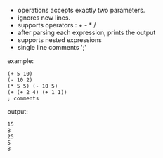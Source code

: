 * operations accepts exactly two parameters. 
* ignores new lines.
* supports operators : + - * /
* after parsing each expression, prints the output
* supports nested expressions
* single line comments ';'

example:

```
(+ 5 10)
(- 10 2)
(* 5 5) (- 10 5)
(+ (+ 2 4) (+ 1 1))
; comments
```

output:
```
15
8
25
5
8
```
